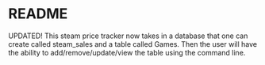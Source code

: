 # README

UPDATED! This steam price tracker now takes in a database that one can create
called steam_sales and a table called Games. Then the user will have the ability
to add/remove/update/view the table using the command line.
